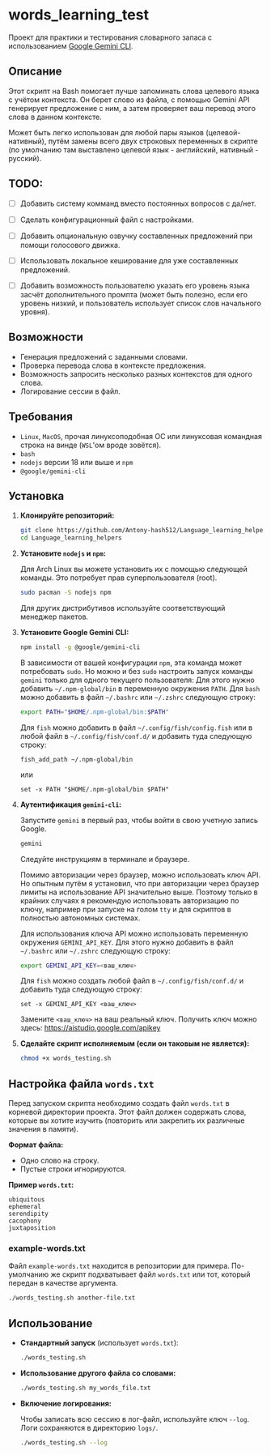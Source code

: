 # words_learning_test

Проект для практики и тестирования словарного запаса с использованием [Google Gemini CLI](https://github.com/google-gemini/gemini-cli).


## Описание

Этот скрипт на Bash помогает лучше запоминать слова целевого языка с учётом контекста. Он берет слово из файла, с помощью Gemini API генерирует предложение с ним, а затем проверяет ваш перевод этого слова в данном контексте.

Может быть легко использован для любой пары языков (целевой-нативный), путём замены всего двух строковых переменных в скрипте (по умолчанию там выставлено целевой язык - английский, нативный - русский).

## TODO:
 - [ ] Добавить систему комманд вместо постоянных вопросов с да/нет.
 - [ ] Сделать конфигурационный файл с настройками.
 - [ ] Добавить опциональную озвучку составленных предложений при помощи голосового движка.
 - [ ] Использовать локальное кеширование для уже составленных предложений.
 - [ ] Добавить возможность пользователю указать его уровень языка засчёт дополнительного промпта (может быть полезно, если его уровень низкий, и пользователь использует список слов начального уровня).


## Возможности

-   Генерация предложений с заданными словами.
-   Проверка перевода слова в контексте предложения.
-   Возможность запросить несколько разных контекстов для одного слова.
-   Логирование сессии в файл.

## Требования
-   `Linux`, `MacOS`, прочая линуксоподобная ОС или линуксовая командная строка на винде (`WSL`'ом вроде зовётся).
-   `bash`
-   `nodejs` версии 18 или выше и `npm`
-   `@google/gemini-cli`

## Установка

1.  **Клонируйте репозиторий:**
    ```bash
    git clone https://github.com/Antony-hash512/Language_learning_helpers
    cd Language_learning_helpers
    ```
2.  **Установите `nodejs` и `npm`:**

    Для Arch Linux вы можете установить их с помощью следующей команды. Это потребует прав суперпользователя (root).
    ```bash
    sudo pacman -S nodejs npm
    ```
    Для других дистрибутивов используйте соответствующий менеджер пакетов.

3.  **Установите Google Gemini CLI:**
    ```bash
    npm install -g @google/gemini-cli
    ```
    В зависимости от вашей конфигурации `npm`, эта команда может потребовать `sudo`.
    Но можно и без `sudo` настроить запуск команды `gemini` только для одного текущего пользователя:
    Для этого нужно добавить `~/.npm-global/bin` в переменную окружения `PATH`.
    Для `bash` можно добавить в файл `~/.bashrc` или `~/.zshrc` следующую строку:
    ```bash
    export PATH="$HOME/.npm-global/bin:$PATH"
    ```
    Для `fish` можно добавить в файл `~/.config/fish/config.fish` или в любой файл в `~/.config/fish/conf.d/` и добавить туда следующую строку:
    ```fish
    fish_add_path ~/.npm-global/bin
    ```
    или
    ```fish
    set -x PATH "$HOME/.npm-global/bin $PATH"
    ```
    
4.  **Аутентификация `gemini-cli`:**

    Запустите `gemini` в первый раз, чтобы войти в свою учетную запись Google.
    ```bash
    gemini
    ```
    Следуйте инструкциям в терминале и браузере.

    Помимо авторизации через браузер, можно использовать ключ API. Но опытным путём я установил, что при авторизации через браузер лимиты на использование API значительно выше. Поэтому только в крайних случаях я рекомендую использовать авторизацию по ключу, например при запуске на голом `tty` и для скриптов в полностью автономных системах.

    Для использования ключа API можно использовать переменную окружения `GEMINI_API_KEY`.
    Для этого нужно добавить в файл `~/.bashrc` или `~/.zshrc` следующую строку:
    ```bash
    export GEMINI_API_KEY=<ваш_ключ>
    ```
    Для `fish` можно создать любой файл в `~/.config/fish/conf.d/` и добавить туда следующую строку:
    ```fish
    set -x GEMINI_API_KEY <ваш_ключ>
    ```
    Замените `<ваш_ключ>` на ваш реальный ключ. Получить ключ можно здесь: https://aistudio.google.com/apikey

5.  **Сделайте скрипт исполняемым (если он таковым не является):**
    ```bash
    chmod +x words_testing.sh
    ```

## Настройка файла `words.txt`

Перед запуском скрипта необходимо создать файл `words.txt` в корневой директории проекта. Этот файл должен содержать слова, которые вы хотите изучить (повторить или закрепить их различные значения в памяти).

**Формат файла:**
-   Одно слово на строку.
-   Пустые строки игнорируются.

**Пример `words.txt`:**
```
ubiquitous
ephemeral
serendipity
cacophony
juxtaposition
```
### example-words.txt
Файл `example-words.txt` находится в репозитории для примера. По-умолчанию же скрипт подхватывает файл `words.txt` или тот, который передан в качестве аргумента.
```bash
./words_testing.sh another-file.txt
```


## Использование

-   **Стандартный запуск** (использует `words.txt`):
    ```bash
    ./words_testing.sh
    ```

-   **Использование другого файла со словами:**
    ```bash
    ./words_testing.sh my_words_file.txt
    ```

-   **Включение логирования:**

    Чтобы записать всю сессию в лог-файл, используйте ключ `--log`. Логи сохраняются в директорию `logs/`.
    ```bash
    ./words_testing.sh --log
    ```

